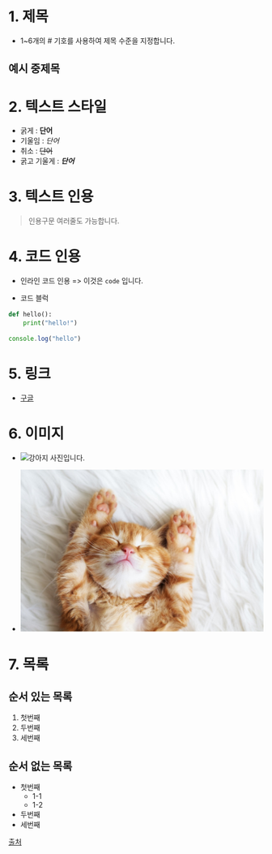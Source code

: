 # 1. 제목
- 1~6개의 # 기호를 사용하여 제목 수준을 지정합니다. 

## 예시 중제목

# 2. 텍스트 스타일
- 굵게 : **단어**
- 기울임 : *단어*
- 취소 : ~~단어~~
- 굵고 기울게 : ***단어***

# 3. 텍스트 인용

> 인용구문
> 여러줄도 가능합니다.

# 4. 코드 인용

- 인라인 코드 인용 => 이것은 `code` 입니다.

- 코드 블럭
```python
def hello():
    print("hello!")
```

```javascript
console.log("hello")
```

# 5. 링크
- [구글](https://google.com)

# 6. 이미지
- ![강아지 사진입니다.](https://image.dongascience.com/Photo/2020/03/5bddba7b6574b95d37b6079c199d7101.jpg)

- ![고양이 사진을 넣을거야](../assets/cat.jpg)

# 7. 목록

## 순서 있는 목록
1. 첫번째
2. 두번째
3. 세번째


## 순서 없는 목록
- 첫번째
    - 1-1
    - 1-2
- 두번째
- 세번째

[출처](https://docs.github.com/ko/get-started/writing-on-github/getting-started-with-writing-and-formatting-on-github/basic-writing-and-formatting-syntax#task-lists)